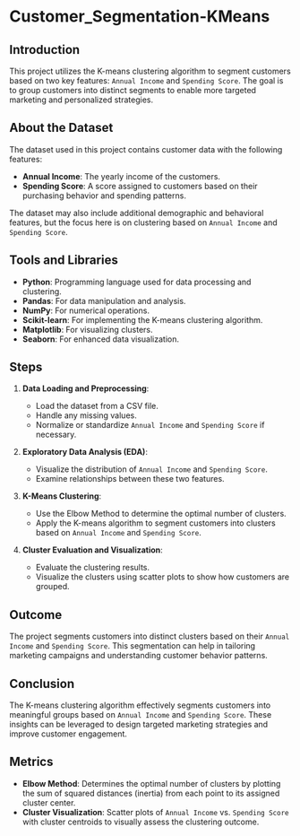 # Customer_Segmentation-KMeans

## Introduction
This project utilizes the K-means clustering algorithm to segment customers based on two key features: `Annual Income` and `Spending Score`. The goal is to group customers into distinct segments to enable more targeted marketing and personalized strategies.  

## About the Dataset
The dataset used in this project contains customer data with the following features:  
- **Annual Income**: The yearly income of the customers.  
- **Spending Score**: A score assigned to customers based on their purchasing behavior and spending patterns.  

The dataset may also include additional demographic and behavioral features, but the focus here is on clustering based on `Annual Income` and `Spending Score`.

## Tools and Libraries
- **Python**: Programming language used for data processing and clustering.  
- **Pandas**: For data manipulation and analysis.  
- **NumPy**: For numerical operations.  
- **Scikit-learn**: For implementing the K-means clustering algorithm.  
- **Matplotlib**: For visualizing clusters.  
- **Seaborn**: For enhanced data visualization.  

## Steps
1. **Data Loading and Preprocessing**:
   - Load the dataset from a CSV file.  
   - Handle any missing values.  
   - Normalize or standardize `Annual Income` and `Spending Score` if necessary.  

2. **Exploratory Data Analysis (EDA)**:
   - Visualize the distribution of `Annual Income` and `Spending Score`.  
   - Examine relationships between these two features.  

3. **K-Means Clustering**:
   - Use the Elbow Method to determine the optimal number of clusters.  
   - Apply the K-means algorithm to segment customers into clusters based on `Annual Income` and `Spending Score`.  

4. **Cluster Evaluation and Visualization**:
   - Evaluate the clustering results.  
   - Visualize the clusters using scatter plots to show how customers are grouped.  

## Outcome
The project segments customers into distinct clusters based on their `Annual Income` and `Spending Score`. This segmentation can help in tailoring marketing campaigns and understanding customer behavior patterns.  

## Conclusion
The K-means clustering algorithm effectively segments customers into meaningful groups based on `Annual Income` and `Spending Score`. These insights can be leveraged to design targeted marketing strategies and improve customer engagement.  

## Metrics
- **Elbow Method**: Determines the optimal number of clusters by plotting the sum of squared distances (inertia) from each point to its assigned cluster center.  
- **Cluster Visualization**: Scatter plots of `Annual Income` vs. `Spending Score` with cluster centroids to visually assess the clustering outcome.  

